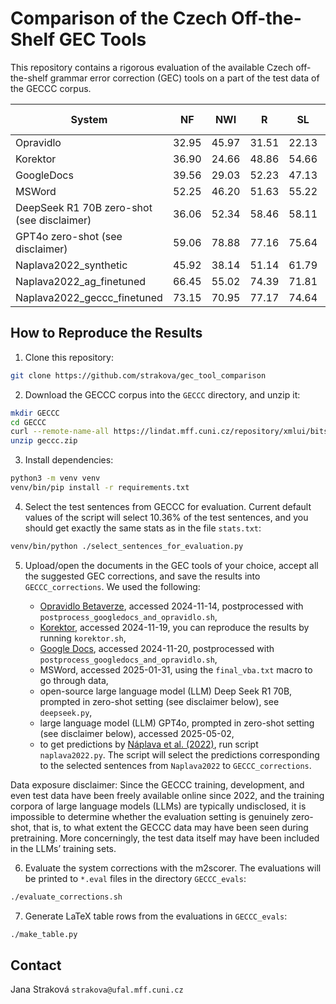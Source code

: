 # Comparison of the Czech Off-the-Shelf GEC Tools

This repository contains a rigorous evaluation of the available Czech
off-the-shelf grammar error correction (GEC) tools on a part of the test data of
the GECCC corpus.

| System     | NF    | NWI   | R     | SL    | All Domains   |
| ---------- | ----- | ----- | ----- | ----- | ------------- |
| Opravidlo  | 32.95 | 45.97 | 31.51 | 22.13 | 32.76         |
| Korektor   | 36.90 | 24.66 | 48.86 | 54.66 | 44.71         |
| GoogleDocs | 39.56 | 29.03 | 52.23 | 47.13 | 45.45         |
| MSWord     | 52.25 | 46.20 | 51.63 | 55.22 | 51.54         |
| DeepSeek R1 70B zero-shot (see disclaimer) | 36.06 | 52.34 | 58.46 | 58.11 | 53.58 |
| GPT4o zero-shot (see disclaimer) | 59.06 | 78.88 | 77.16 | 75.64 | 74.60 |
| Naplava2022_synthetic | 45.92 | 38.14 | 51.14 | 61.79 | 51.81 |
| Naplava2022_ag_finetuned | 66.45 | 55.02 | 74.39 | 71.81 | 69.82 |
| Naplava2022_geccc_finetuned | 73.15 | 70.95 | 77.17 | 74.64 | 74.68 |

## How to Reproduce the Results

1. Clone this repository:

```sh
git clone https://github.com/strakova/gec_tool_comparison
```

2. Download the GECCC corpus into the `GECCC` directory, and unzip it:

```sh
mkdir GECCC
cd GECCC
curl --remote-name-all https://lindat.mff.cuni.cz/repository/xmlui/bitstream/handle/11234/1-4861{/geccc.zip}
unzip geccc.zip
```

3. Install dependencies:

```sh
python3 -m venv venv
venv/bin/pip install -r requirements.txt
```

4. Select the test sentences from GECCC for evaluation. Current default values
   of the script will select 10.36% of the test sentences, and you should get
   exactly the same stats as in the file `stats.txt`:

```sh
venv/bin/python ./select_sentences_for_evaluation.py
```

5. Upload/open the documents in the GEC tools of your choice, accept all the
   suggested GEC corrections, and save the results into `GECCC_corrections`. We
   used the following:

   - [Opravidlo Betaverze](https://opravidlo.cz/), accessed 2024-11-14,
     postprocessed with `postprocess_googledocs_and_opravidlo.sh`,
   - [Korektor](https://ufal.mff.cuni.cz/korektor), accessed 2024-11-19, you can
     reproduce the results by running `korektor.sh`,
   - [Google Docs](https://docs.google.com), accessed 2024-11-20, postprocessed
     with `postprocess_googledocs_and_opravidlo.sh`,
   - MSWord, accessed 2025-01-31, using the `final_vba.txt` macro to go
     through data,
   - open-source large language model (LLM) Deep Seek R1 70B, prompted in zero-shot
     setting (see disclaimer below), see `deepseek.py`,
   - large language model (LLM) GPT4o, prompted in zero-shot setting (see
     disclaimer below), accessed 2025-05-02,
   - to get predictions by [Náplava et al. (2022)](https://doi.org/10.1162/tacl_a_00470), run script
     `naplava2022.py`. The script will select the predictions corresponding to
     the selected sentences from `Naplava2022` to `GECCC_corrections`.

Data exposure disclaimer: Since the GECCC training, development, and even test
data have been freely available online since 2022, and the training corpora of
large language models (LLMs) are typically undisclosed, it is impossible to
determine whether the evaluation setting is genuinely zero-shot, that is, to
what extent the GECCC data may have been seen during pretraining. More
concerningly, the test data itself may have been included in the LLMs’ training
sets.

6. Evaluate the system corrections with the m2scorer. The evaluations will be
   printed to `*.eval` files in the directory `GECCC_evals`:

```sh
./evaluate_corrections.sh
```

7. Generate LaTeX table rows from the evaluations in `GECCC_evals`:

```sh
./make_table.py
```

## Contact

Jana Straková `strakova@ufal.mff.cuni.cz`
